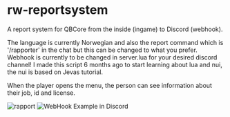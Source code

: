# rw-reportsystem
A report system for QBCore from the inside (ingame) to Discord (webhook).

The language is currently Norwegian and also the report command which is '/rapporter' in the chat but this can be changed to what you prefer. 
Webhook is currently to be changed in server.lua for your desired discord channel!
I made this script 6 months ago to start learning about lua and nui, the nui is based on Jevas tutorial.

When the player opens the menu, the person can see information about their job, id and license.

![rapport](https://user-images.githubusercontent.com/71928222/201546886-ede7c544-7f9a-4d50-9392-19fc865d8029.png)
![WebHook Example in Discord](https://user-images.githubusercontent.com/71928222/201293678-1ca1c759-80b7-43a8-afb8-4f5f1b85a47d.jpg)



